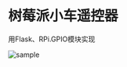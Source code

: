 # 树莓派小车遥控器
用Flask、RPi.GPIO模块实现

![sample](https://github.com/fordoo/rpi-car/blob/master/sample.png?raw=true)
